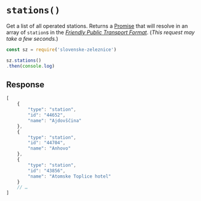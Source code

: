 # `stations()`

Get a list of all operated stations. Returns a [Promise](https://developer.mozilla.org/en-US/docs/Web/JavaScript/Reference/Global_Objects/promise) that will resolve in an array of `station`s in the [*Friendly Public Transport Format*](https://github.com/public-transport/friendly-public-transport-format). (_This request may take a few seconds._)

```js
const sz = require('slovenske-zeleznice')

sz.stations()
.then(console.log)
```

## Response

```js
[
    {
        "type": "station",
        "id": "44652",
        "name": "Ajdovščina"
    },
    {
        "type": "station",
        "id": "44704",
        "name": "Anhovo"
    },
    {
        "type": "station",
        "id": "43856",
        "name": "Atomske Toplice hotel"
    }
    // …
]
```
